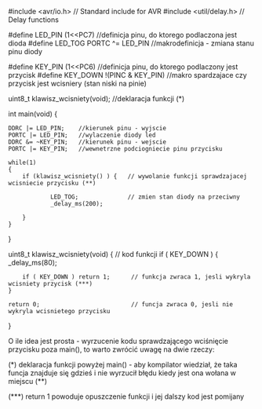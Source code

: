 #include <avr/io.h>      // Standard include for AVR
#include <util/delay.h>  // Delay functions

#define LED_PIN (1<<PC7)           //definicja pinu, do ktorego podlaczona jest dioda
#define LED_TOG PORTC ^=  LED_PIN  //makrodefinicja - zmiana stanu pinu diody

#define KEY_PIN (1<<PC6)           //definicja pinu, do ktorego podlaczony jest przycisk
#define KEY_DOWN !(PINC & KEY_PIN) //makro spardzajace czy przycisk jest wcisniery (stan niski na pinie)

uint8_t klawisz_wcisniety(void);   //deklaracja funkcji                                      (*)

int main(void) {

	DDRC |= LED_PIN;    //kierunek pinu - wyjscie
	PORTC |= LED_PIN;   //wylaczenie diody led
	DDRC &= ~KEY_PIN;   //kierunek pinu - wejscie
	PORTC |= KEY_PIN;   //wewnetrzne podciogniecie pinu przycisku

	while(1)
	{
		if (klawisz_wcisniety() ) {   // wywolanie funkcji sprawdzajacej wcisniecie przycisku (**)

				LED_TOG;              // zmien stan diody na przeciwny
				_delay_ms(200);

		}
	}

}

uint8_t klawisz_wcisniety(void) {      // kod funkcji
	if ( KEY_DOWN ) {
		_delay_ms(80);

		if ( KEY_DOWN ) return 1;      // funkcja zwraca 1, jesli wykryla wcisniety przycisk (***)
	}

	return 0;                          // funcja zwraca 0, jesli nie wykryla wcisnietego przycisku
}

O ile idea jest prosta - wyrzucenie kodu sprawdzającego wciśnięcie przycisku poza main(), to warto zwrócić uwagę na dwie rzeczy:

(*) deklaracja funkcji powyżej main() - aby kompilator wiedział, że taka funcja znajduje się gdzieś i nie wyrzucił błędu
kiedy jest ona wołana w miejscu (**)

(***) return 1 powoduje opuszczenie funkcji i jej dalszy kod jest pomijany